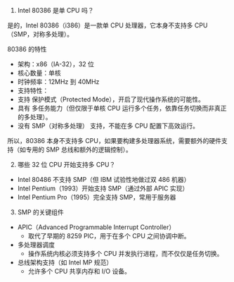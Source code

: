 1. Intel 80386 是单 CPU 吗？

是的，Intel 80386（i386）是一款单 CPU 处理器，它本身不支持多 CPU（SMP，对称多处理）。

80386 的特性
- 架构：x86（IA-32），32 位
- 核心数量：单核
- 时钟频率：12MHz 到 40MHz
- 支持特性：
- 支持 保护模式（Protected Mode），开启了现代操作系统的可能性。
- 具有 多任务能力（但仅限于单核 CPU 运行多个任务，依靠任务切换而非真正的多处理）。
- 没有 SMP（对称多处理） 支持，不能在多 CPU 配置下高效运行。

所以，80386 本身不支持多 CPU，如果要构建多处理器系统，需要额外的硬件支持（如专用的 SMP 总线和额外的逻辑控制）。


2. 哪些 32 位 CPU 开始支持多 CPU？

- Intel 80486 不支持 SMP（但 IBM 试验性地做过双 486 机器）
- Intel Pentium（1993）开始支持 SMP（通过外部 APIC 实现）
- Intel Pentium Pro（1995）完全支持 SMP，常用于服务器

3. SMP 的关键组件
- APIC（Advanced Programmable Interrupt Controller）
    - 取代了早期的 8259 PIC，用于在多个 CPU 之间协调中断。
- 多处理器调度
    - 操作系统内核必须支持多个 CPU 并发执行进程，而不仅仅是任务切换。
- 总线架构支持（如 Intel MP 规范）
    - 允许多个 CPU 共享内存和 I/O 设备。

